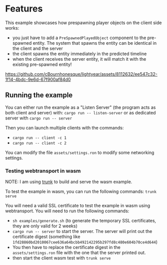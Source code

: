# Features

This example showcases how prespawning player objects on the client side works:

- you just have to add a `PreSpawnedPlayedObject` component to the pre-spawned entity. The system that spawns the entity
  can be identical in the client and the server
- the client spawns the entity immediately in the predicted timeline
- when the client receives the server entity, it will match it with the existing pre-spawned entity!

https://github.com/cBournhonesque/lightyear/assets/8112632/ee547c32-1f14-4bdc-9e6d-67f900af84d0

## Running the example

You can either run the example as a "Listen Server" (the program acts as both client and server)
with: `cargo run -- listen-server`
or as dedicated server with `cargo run -- server`

Then you can launch multiple clients with the commands:

- `cargo run -- client -c 1`
- `cargo run -- client -c 2`

You can modify the file `assets/settings.ron` to modify some networking settings.

### Testing webtransport in wasm

NOTE: I am using [trunk](https://trunkrs.dev/) to build and serve the wasm example.

To test the example in wasm, you can run the following commands: `trunk serve`

You will need a valid SSL certificate to test the example in wasm using webtransport. You will need to run the following
commands:

- `sh examples/generate.sh` (to generate the temporary SSL certificates, they are only valid for 2 weeks)
- `cargo run -- server` to start the server. The server will print out the certificate digest (something
  like `1fd28860bd2010067cee636a64bcbb492142295b297fd8c480e604b70ce4d644`)
- You then have to replace the certificate digest in the `assets/settings.ron` file with the one that the server printed
  out.
- then start the client wasm test with `trunk serve`